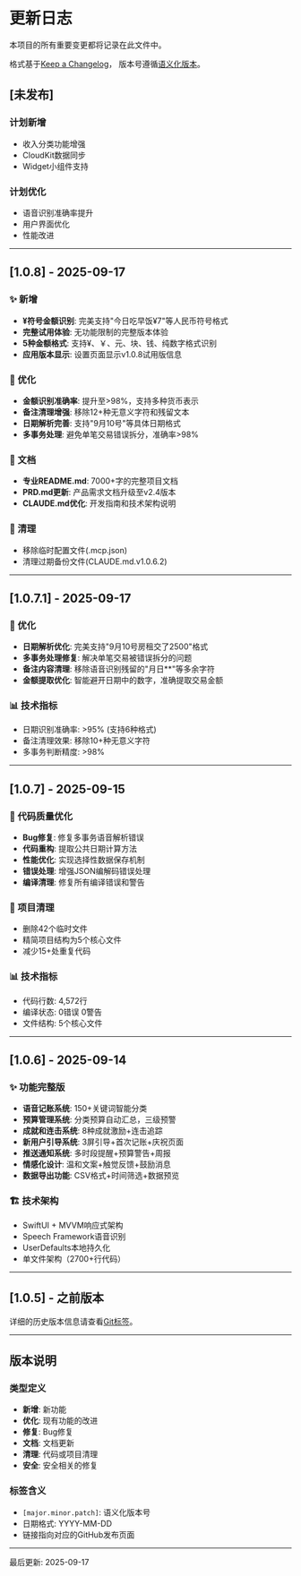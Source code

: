 # 更新日志

本项目的所有重要变更都将记录在此文件中。

格式基于[Keep a Changelog](https://keepachangelog.com/zh-CN/1.0.0/)，
版本号遵循[语义化版本](https://semver.org/lang/zh-CN/)。

## [未发布]

### 计划新增
- 收入分类功能增强
- CloudKit数据同步
- Widget小组件支持

### 计划优化
- 语音识别准确率提升
- 用户界面优化
- 性能改进

---

## [1.0.8] - 2025-09-17

### ✨ 新增
- **¥符号金额识别**: 完美支持"今日吃早饭¥7"等人民币符号格式
- **完整试用体验**: 无功能限制的完整版本体验
- **5种金额格式**: 支持¥、￥、元、块、钱、纯数字格式识别
- **应用版本显示**: 设置页面显示v1.0.8试用版信息

### 🔧 优化
- **金额识别准确率**: 提升至>98%，支持多种货币表示
- **备注清理增强**: 移除12+种无意义字符和残留文本
- **日期解析完善**: 支持"9月10号"等具体日期格式
- **多事务处理**: 避免单笔交易错误拆分，准确率>98%

### 📝 文档
- **专业README.md**: 7000+字的完整项目文档
- **PRD.md更新**: 产品需求文档升级至v2.4版本
- **CLAUDE.md优化**: 开发指南和技术架构说明

### 🧹 清理
- 移除临时配置文件(.mcp.json)
- 清理过期备份文件(CLAUDE.md.v1.0.6.2)

---

## [1.0.7.1] - 2025-09-17

### 🔧 优化
- **日期解析优化**: 完美支持"9月10号房租交了2500"格式
- **多事务处理修复**: 解决单笔交易被错误拆分的问题
- **备注内容清理**: 移除语音识别残留的"月日**"等多余字符
- **金额提取优化**: 智能避开日期中的数字，准确提取交易金额

### 📊 技术指标
- 日期识别准确率: >95% (支持6种格式)
- 备注清理效果: 移除10+种无意义字符
- 多事务判断精度: >98%

---

## [1.0.7] - 2025-09-15

### 🔧 代码质量优化
- **Bug修复**: 修复多事务语音解析错误
- **代码重构**: 提取公共日期计算方法
- **性能优化**: 实现选择性数据保存机制
- **错误处理**: 增强JSON编解码错误处理
- **编译清理**: 修复所有编译错误和警告

### 📁 项目清理
- 删除42个临时文件
- 精简项目结构为5个核心文件
- 减少15+处重复代码

### 📊 技术指标
- 代码行数: 4,572行
- 编译状态: 0错误 0警告
- 文件结构: 5个核心文件

---

## [1.0.6] - 2025-09-14

### ✨ 功能完整版
- **语音记账系统**: 150+关键词智能分类
- **预算管理系统**: 分类预算自动汇总，三级预警
- **成就和连击系统**: 8种成就激励+连击追踪
- **新用户引导系统**: 3屏引导+首次记账+庆祝页面
- **推送通知系统**: 多时段提醒+预算警告+周报
- **情感化设计**: 温和文案+触觉反馈+鼓励消息
- **数据导出功能**: CSV格式+时间筛选+数据预览

### 🏗️ 技术架构
- SwiftUI + MVVM响应式架构
- Speech Framework语音识别
- UserDefaults本地持久化
- 单文件架构（2700+行代码）

---

## [1.0.5] - 之前版本

详细的历史版本信息请查看[Git标签](https://github.com/wingogx/bookkeeping/tags)。

---

## 版本说明

### 类型定义
- **新增**: 新功能
- **优化**: 现有功能的改进
- **修复**: Bug修复
- **文档**: 文档更新
- **清理**: 代码或项目清理
- **安全**: 安全相关的修复

### 标签含义
- `[major.minor.patch]`: 语义化版本号
- 日期格式: YYYY-MM-DD
- 链接指向对应的GitHub发布页面

---

最后更新: 2025-09-17